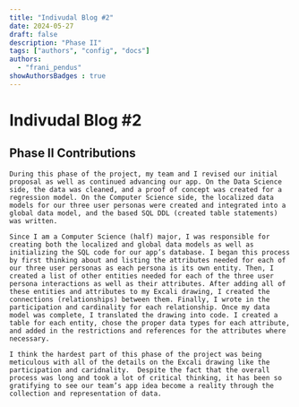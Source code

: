 ```yaml
---
title: "Indivudal Blog #2"
date: 2024-05-27
draft: false
description: "Phase II"
tags: ["authors", "config", "docs"]
authors:
  - "frani_pendus"
showAuthorsBadges : true
---
```


# Indivudal Blog #2
## Phase II Contributions


	During this phase of the project, my team and I revised our initial proposal as well as continued advancing our app. On the Data Science side, the data was cleaned, and a proof of concept was created for a regression model. On the Computer Science side, the localized data models for our three user personas were created and integrated into a global data model, and the based SQL DDL (created table statements) was written.
	
    Since I am a Computer Science (half) major, I was responsible for creating both the localized and global data models as well as initializing the SQL code for our app’s database. I began this process by first thinking about and listing the attributes needed for each of our three user personas as each persona is its own entity. Then, I created a list of other entities needed for each of the three user persona interactions as well as their attributes. After adding all of these entities and attributes to my Excali drawing, I created the connections (relationships) between them. Finally, I wrote in the participation and cardinality for each relationship. Once my data model was complete, I translated the drawing into code. I created a table for each entity, chose the proper data types for each attribute, and added in the restrictions and references for the attributes where necessary.
	
    I think the hardest part of this phase of the project was being meticulous with all of the details on the Excali drawing like the participation and caridnality.  Despite the fact that the overall process was long and took a lot of critical thinking, it has been so gratifying to see our team’s app idea become a reality through the collection and representation of data. 
